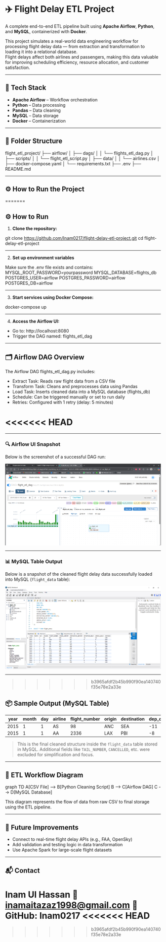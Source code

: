 # ✈️ Flight Delay ETL Project

A complete end-to-end ETL pipeline built using **Apache Airflow**, **Python**, and **MySQL**, containerized with **Docker**.

This project simulates a real-world data engineering workflow for processing flight delay data — from extraction and transformation to loading it into a relational database.  
Flight delays affect both airlines and passengers, making this data valuable for improving scheduling efficiency, resource allocation, and customer satisfaction.

---

## 🧰 Tech Stack

- **Apache Airflow** – Workflow orchestration  
- **Python** – Data processing  
- **Pandas** – Data cleaning  
- **MySQL** – Data storage  
- **Docker** – Containerization  

---

## 📁 Folder Structure

flight_etl_project/
├── airflow/
│ ├── dags/
│ │ └── flights_etl_dag.py
│ ├── scripts/
│ │ └── flight_etl_script.py
│ ├── data/
│ │ └── airlines.csv
│ ├── docker-compose.yaml
│ └── requirements.txt
├── .env
├── README.md

---

## ⚙️ How to Run the Project
=======
## ⚙️ How to Run

1. **Clone the repository:**

git clone https://github.com/Inam0217/flight-delay-etl-project.git
cd flight-delay-etl-project

---

2. **Set up environment variables**

Make sure the .env file exists and contains:
MYSQL_ROOT_PASSWORD=yourpassword
MYSQL_DATABASE=flights_db
POSTGRES_USER=airflow
POSTGRES_PASSWORD=airflow
POSTGRES_DB=airflow
 <!-- Replace yourpassword with a strong root password of your choice. -->

---

3. **Start services using Docker Compose:**

docker-compose up

---

4. **Access the Airflow UI:**

- Go to: http://localhost:8080
- Trigger the DAG named: flights_etl_dag

---

## 🗂️ Airflow DAG Overview

The Airflow DAG flights_etl_dag.py includes:

- Extract Task: Reads raw flight data from a CSV file
- Transform Task: Cleans and preprocesses data using Pandas
- Load Task: Inserts cleaned data into a MySQL database (flights_db)
- Schedule: Can be triggered manually or set to run daily
- Retries: Configured with 1 retry (delay: 5 minutes)

<<<<<<< HEAD
=======
---

### 🔍 Airflow UI Snapshot

Below is the screenshot of a successful DAG run:

![Airflow DAG Screenshot](images/airflow_dag_ui.png)

---

### 📊 MySQL Table Output

Below is a snapshot of the cleaned flight delay data successfully loaded into MySQL (`flight_data` table):

![MySQL Output Screenshot](images/mysql_table_output.png)

---

>>>>>>> b3965afdf2b45b990f90ea140740f35e78e2a33e
## 📦 Sample Output (MySQL Table)

| year | month | day | airline | flight_number | origin | destination | dep_delay | arr_delay | distance |
|------|-------|-----|---------|----------------|--------|-------------|-----------|-----------|----------|
| 2015 | 1     | 1   | AS      | 98             | ANC    | SEA         | -11       | -22       | 1448     |
| 2015 | 1     | 1   | AA      | 2336           | LAX    | PBI         | -8        | -9        | 2330     |

> This is the final cleaned structure inside the `flight_data` table stored in MySQL.
> Additional fields like `TAIL_NUMBER`, `CANCELLED`, etc. were excluded for simplification and focus.

---

## 🔁 ETL Workflow Diagram

graph TD
    A[CSV File] --> B[Python Cleaning Script]
    B --> C[Airflow DAG]
    C --> D[MySQL Database]

This diagram represents the flow of data from raw CSV to final storage using the ETL pipeline.

---

## 🚀 Future Improvements

- Connect to real-time flight delay APIs (e.g., FAA, OpenSky)
- Add validation and testing logic in data transformation
- Use Apache Spark for large-scale flight datasets

---

## 📬 Contact

Inam Ul Hassan
📧 inamaitazaz1998@gmail.com
🔗 GitHub: Inam0217
<<<<<<< HEAD
=======
  
>>>>>>> b3965afdf2b45b990f90ea140740f35e78e2a33e
